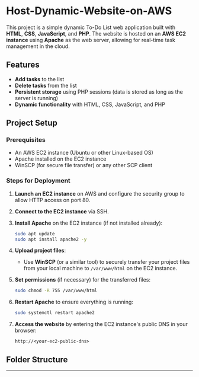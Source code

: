 # Host-Dynamic-Website-on-AWS

This project is a simple dynamic To-Do List web application built with **HTML**, **CSS**, **JavaScript**, and **PHP**. The website is hosted on an **AWS EC2 instance** using **Apache** as the web server, allowing for real-time task management in the cloud.

## Features

- **Add tasks** to the list
- **Delete tasks** from the list
- **Persistent storage** using PHP sessions (data is stored as long as the server is running)
- **Dynamic functionality** with HTML, CSS, JavaScript, and PHP

## Project Setup

### Prerequisites

- An AWS EC2 instance (Ubuntu or other Linux-based OS)
- Apache installed on the EC2 instance
- WinSCP (for secure file transfer) or any other SCP client

### Steps for Deployment

1. **Launch an EC2 instance** on AWS and configure the security group to allow HTTP access on port 80.
2. **Connect to the EC2 instance** via SSH.
3. **Install Apache** on the EC2 instance (if not installed already):
    ```bash
    sudo apt update
    sudo apt install apache2 -y
    ```

4. **Upload project files**:
    - Use **WinSCP** (or a similar tool) to securely transfer your project files from your local machine to `/var/www/html` on the EC2 instance.

5. **Set permissions** (if necessary) for the transferred files:
    ```bash
    sudo chmod -R 755 /var/www/html
    ```

6. **Restart Apache** to ensure everything is running:
    ```bash
    sudo systemctl restart apache2
    ```

7. **Access the website** by entering the EC2 instance's public DNS in your browser:
    ```
    http://<your-ec2-public-dns>
    ```

## Folder Structure

****
